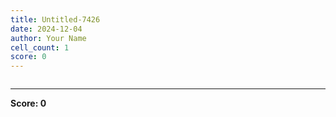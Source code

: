 ```yaml
---
title: Untitled-7426
date: 2024-12-04
author: Your Name
cell_count: 1
score: 0
---
```


```python

```


---
**Score: 0**